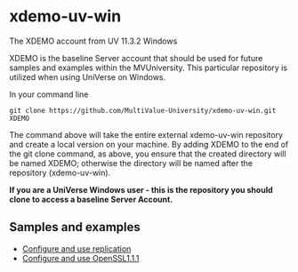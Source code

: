 # xdemo-uv-win

The XDEMO account from UV 11.3.2 Windows

XDEMO is the baseline Server account that should be used for future samples and examples within the MVUniversity. This particular repository is utilized when using UniVerse on Windows.

In your command line

```
git clone https://github.com/MultiValue-University/xdemo-uv-win.git XDEMO
```

The command above will take the entire external xdemo-uv-win repository and create a local version on your machine. By adding  XDEMO to the end of the git clone command, as above, you ensure that the created directory will be named XDEMO; otherwise the directory will be named after the repository (xdemo-uv-win).   

**If you are a UniVerse Windows user - this is the repository you should clone to access a baseline Server Account.**

## Samples and examples

* [Configure and use replication](docs/replication/config_replication.md)
* [Configure and use OpenSSL1.1.1](docs/openssl1.1.1/config_openssl.md)